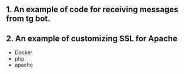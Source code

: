 ## 1. An example of code for receiving messages from tg bot.
## 2. An example of customizing SSL for Apache

- Docker
- php
- apache


